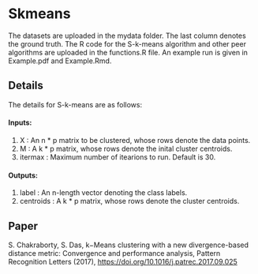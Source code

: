 # Skmeans
The datasets are uploaded in the mydata folder. The last column denotes the ground truth. The R code for the S-k-means algorithm and other peer algorithms are uploaded in the functions.R file. An example run is given in Example.pdf and Example.Rmd.

## Details
The details for S-k-means are as follows:

#### Inputs:
1. X       : An n * p matrix to be clustered, whose rows denote the data points.
2. M       : A k * p matrix, whose rows denote the inital cluster centroids.
3. itermax : Maximum number of itearions to run. Default is 30.
#### Outputs:

1. label     : An n-length vector denoting the class labels. 
2. centroids : A k * p matrix, whose rows denote the cluster centroids.


## Paper
S. Chakraborty, S. Das, k−Means clustering with a new divergence-based distance metric: Convergence and
performance analysis, Pattern Recognition Letters (2017), https://doi.org/10.1016/j.patrec.2017.09.025
